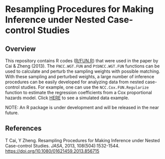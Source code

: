 # Resampling Procedures for Making Inference under Nested Case-control Studies

## Overview 

This repository contains R codes ([R/FUN.R](R/FUN.R)) that were used in the paper by Cai & Zheng (2013). The `FNCC.WGT.FUN` and `PtbNCC.WGT.FUN` functions can be used to calculate and perturb the sampling weights with possible matching. With these sampling and perturbed weights, a large number of inference procedures can be easily developed for analyzing data from nested case-control studies. For example, one can use the `NCC.Cox.FUN.Regularize` function to estimate the regression coefficients from a Cox proportional hazards model. Click [HERE](example.R) to see a simulated data example.  

NOTE: An R package is under development and will be released in the near future. 

## References

T Cai, Y Zheng. Resampling Procedures for Making Inference under Nested Case-control Studies. _JASA_, 2013, 108(504):1532-1544. <https://doi.org/10.1080/01621459.2013.856715>
